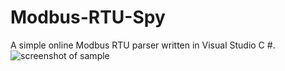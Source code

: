 # Modbus-RTU-Spy
A simple online Modbus RTU parser written in Visual Studio C #.
![screenshot of sample](http://spitcin.ru/Modbus-RTU-Spy.jpg)
